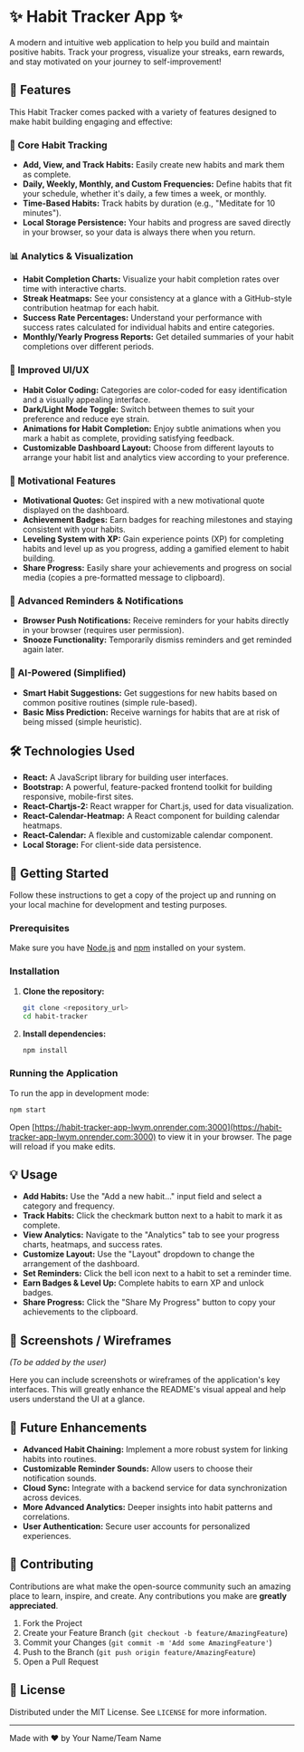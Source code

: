 # ✨ Habit Tracker App ✨

A modern and intuitive web application to help you build and maintain positive habits. Track your progress, visualize your streaks, earn rewards, and stay motivated on your journey to self-improvement!

## 🚀 Features

This Habit Tracker comes packed with a variety of features designed to make habit building engaging and effective:

### 🎯 Core Habit Tracking
-   **Add, View, and Track Habits:** Easily create new habits and mark them as complete.
-   **Daily, Weekly, Monthly, and Custom Frequencies:** Define habits that fit your schedule, whether it's daily, a few times a week, or monthly.
-   **Time-Based Habits:** Track habits by duration (e.g., "Meditate for 10 minutes").
-   **Local Storage Persistence:** Your habits and progress are saved directly in your browser, so your data is always there when you return.

### 📊 Analytics & Visualization
-   **Habit Completion Charts:** Visualize your habit completion rates over time with interactive charts.
-   **Streak Heatmaps:** See your consistency at a glance with a GitHub-style contribution heatmap for each habit.
-   **Success Rate Percentages:** Understand your performance with success rates calculated for individual habits and entire categories.
-   **Monthly/Yearly Progress Reports:** Get detailed summaries of your habit completions over different periods.

### 🎨 Improved UI/UX
-   **Habit Color Coding:** Categories are color-coded for easy identification and a visually appealing interface.
-   **Dark/Light Mode Toggle:** Switch between themes to suit your preference and reduce eye strain.
-   **Animations for Habit Completion:** Enjoy subtle animations when you mark a habit as complete, providing satisfying feedback.
-   **Customizable Dashboard Layout:** Choose from different layouts to arrange your habit list and analytics view according to your preference.

### 🌟 Motivational Features
-   **Motivational Quotes:** Get inspired with a new motivational quote displayed on the dashboard.
-   **Achievement Badges:** Earn badges for reaching milestones and staying consistent with your habits.
-   **Leveling System with XP:** Gain experience points (XP) for completing habits and level up as you progress, adding a gamified element to habit building.
-   **Share Progress:** Easily share your achievements and progress on social media (copies a pre-formatted message to clipboard).

### 🔔 Advanced Reminders & Notifications
-   **Browser Push Notifications:** Receive reminders for your habits directly in your browser (requires user permission).
-   **Snooze Functionality:** Temporarily dismiss reminders and get reminded again later.

### 🧠 AI-Powered (Simplified)
-   **Smart Habit Suggestions:** Get suggestions for new habits based on common positive routines (simple rule-based).
-   **Basic Miss Prediction:** Receive warnings for habits that are at risk of being missed (simple heuristic).

## 🛠️ Technologies Used

-   **React:** A JavaScript library for building user interfaces.
-   **Bootstrap:** A powerful, feature-packed frontend toolkit for building responsive, mobile-first sites.
-   **React-Chartjs-2:** React wrapper for Chart.js, used for data visualization.
-   **React-Calendar-Heatmap:** A React component for building calendar heatmaps.
-   **React-Calendar:** A flexible and customizable calendar component.
-   **Local Storage:** For client-side data persistence.

## 🚀 Getting Started

Follow these instructions to get a copy of the project up and running on your local machine for development and testing purposes.

### Prerequisites

Make sure you have [Node.js](https://nodejs.org/en/) and [npm](https://www.npmjs.com/) installed on your system.

### Installation

1.  **Clone the repository:**
    ```bash
    git clone <repository_url>
    cd habit-tracker
    ```
2.  **Install dependencies:**
    ```bash
    npm install
    ```

### Running the Application

To run the app in development mode:

```bash
npm start
```

Open [https://habit-tracker-app-lwym.onrender.com:3000](https://habit-tracker-app-lwym.onrender.com:3000) to view it in your browser. The page will reload if you make edits.

## 💡 Usage

-   **Add Habits:** Use the "Add a new habit..." input field and select a category and frequency.
-   **Track Habits:** Click the checkmark button next to a habit to mark it as complete.
-   **View Analytics:** Navigate to the "Analytics" tab to see your progress charts, heatmaps, and success rates.
-   **Customize Layout:** Use the "Layout" dropdown to change the arrangement of the dashboard.
-   **Set Reminders:** Click the bell icon next to a habit to set a reminder time.
-   **Earn Badges & Level Up:** Complete habits to earn XP and unlock badges.
-   **Share Progress:** Click the "Share My Progress" button to copy your achievements to the clipboard.

## 📸 Screenshots / Wireframes

*(To be added by the user)*

Here you can include screenshots or wireframes of the application's key interfaces. This will greatly enhance the README's visual appeal and help users understand the UI at a glance.

## 🔮 Future Enhancements

-   **Advanced Habit Chaining:** Implement a more robust system for linking habits into routines.
-   **Customizable Reminder Sounds:** Allow users to choose their notification sounds.
-   **Cloud Sync:** Integrate with a backend service for data synchronization across devices.
-   **More Advanced Analytics:** Deeper insights into habit patterns and correlations.
-   **User Authentication:** Secure user accounts for personalized experiences.

## 🤝 Contributing

Contributions are what make the open-source community such an amazing place to learn, inspire, and create. Any contributions you make are **greatly appreciated**.

1.  Fork the Project
2.  Create your Feature Branch (`git checkout -b feature/AmazingFeature`)
3.  Commit your Changes (`git commit -m 'Add some AmazingFeature'`)
4.  Push to the Branch (`git push origin feature/AmazingFeature`)
5.  Open a Pull Request

## 📄 License

Distributed under the MIT License. See `LICENSE` for more information.

---

Made with ❤️ by Your Name/Team Name